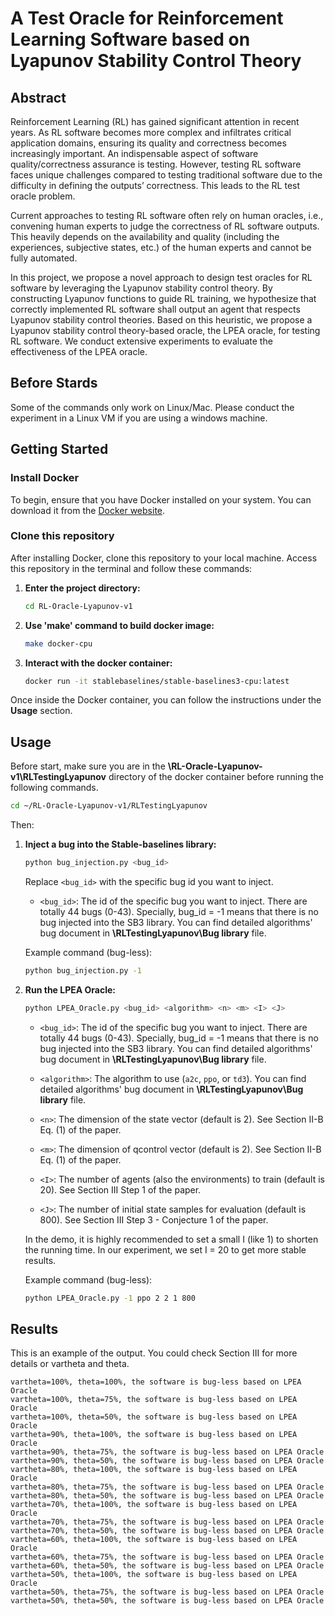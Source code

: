 # A Test Oracle for Reinforcement Learning Software based on Lyapunov Stability Control Theory

## Abstract

Reinforcement Learning (RL) has gained significant attention in recent years. As RL software becomes more complex and infiltrates critical application domains, ensuring its quality and correctness becomes increasingly important. An indispensable aspect of software quality/correctness assurance is testing. However, testing RL software faces unique challenges compared to testing traditional software due to the difficulty in defining the outputs’ correctness. This leads to the RL test oracle problem.

Current approaches to testing RL software often rely on human oracles, i.e., convening human experts to judge the correctness of RL software outputs. This heavily depends on the availability and quality (including the experiences, subjective states, etc.) of the human experts and cannot be fully automated.

In this project, we propose a novel approach to design test oracles for RL software by leveraging the Lyapunov stability control theory. By constructing Lyapunov functions to guide RL training, we hypothesize that correctly implemented RL software shall output an agent that respects Lyapunov stability control theories. Based on this heuristic, we propose a Lyapunov stability control theory-based oracle, the LPEA oracle, for testing RL software. We conduct extensive experiments to evaluate the effectiveness of the LPEA oracle.

## Before Stards

Some of the commands only work on Linux/Mac. Please conduct the experiment in a Linux VM if you are using a windows machine.

## Getting Started

### Install Docker

To begin, ensure that you have Docker installed on your system. You can download it from the [Docker website](https://www.docker.com/get-started).

### Clone this repository

After installing Docker, clone this repository to your local machine. Access this repository in the terminal and follow these commands:

1. **Enter the project directory:**
   ```sh
   cd RL-Oracle-Lyapunov-v1
   ```
3. **Use 'make' command to build docker image:**
   ```sh
   make docker-cpu
   ```
5. **Interact with the docker container:**
   ```sh
   docker run -it stablebaselines/stable-baselines3-cpu:latest
   ```



Once inside the Docker container, you can follow the instructions under the **Usage** section.


## Usage


Before start, make sure you are in the **\RL-Oracle-Lyapunov-v1\RLTestingLyapunov** directory of the docker container before running the following commands.
```sh
cd ~/RL-Oracle-Lyapunov-v1/RLTestingLyapunov
```

Then:

1. **Inject a bug into the Stable-baselines library:**
    ```sh
    python bug_injection.py <bug_id>
    ```

    Replace `<bug_id>` with the specific bug id you want to inject.
    - `<bug_id>`: The id of the specific bug you want to inject. There are totally 44 bugs (0-43). Specially, bug_id = -1 means that there is no bug injected into the SB3 library. You can find detailed algorithms' bug document in **\RLTestingLyapunov\Bug library** file.

    Example command (bug-less):
    ```sh
    python bug_injection.py -1
    ```

2. **Run the LPEA Oracle:**
    ```sh
    python LPEA_Oracle.py <bug_id> <algorithm> <n> <m> <I> <J>
    ```

    - `<bug_id>`: The id of the specific bug you want to inject. There are totally 44 bugs (0-43). Specially, bug_id = -1 means that there is no bug injected into the SB3 library. You can find detailed algorithms' bug document in **\RLTestingLyapunov\Bug library** file.
    
    - `<algorithm>`: The algorithm to use (`a2c`, `ppo`, or `td3`). You can find detailed algorithms' bug document in **\RLTestingLyapunov\Bug library** file.
    - `<n>`: The dimension of the state vector (default is 2). See Section II-B Eq. (1) of the paper.
    - `<m>`: The dimension of qcontrol vector (default is 2). See Section II-B Eq. (1) of the paper.
    - `<I>`: The number of agents (also the environments) to train (default is 20). See Section III Step 1 of the paper.
    - `<J>`: The number of initial state samples for evaluation (default is 800). See Section III Step 3 - Conjecture 1 of the paper.
    
    In the demo, it is highly recommended to set a small I (like 1) to shorten the running time. In our experiment, we set I = 20 to get more stable results.

    Example command (bug-less):
    ```sh
    python LPEA_Oracle.py -1 ppo 2 2 1 800
    ```

## Results
This is an example of the output. You could check Section III for more details or vartheta and theta.

    vartheta=100%, theta=100%, the software is bug-less based on LPEA Oracle
    vartheta=100%, theta=75%, the software is bug-less based on LPEA Oracle
    vartheta=100%, theta=50%, the software is bug-less based on LPEA Oracle
    vartheta=90%, theta=100%, the software is bug-less based on LPEA Oracle
    vartheta=90%, theta=75%, the software is bug-less based on LPEA Oracle
    vartheta=90%, theta=50%, the software is bug-less based on LPEA Oracle
    vartheta=80%, theta=100%, the software is bug-less based on LPEA Oracle
    vartheta=80%, theta=75%, the software is bug-less based on LPEA Oracle
    vartheta=80%, theta=50%, the software is bug-less based on LPEA Oracle
    vartheta=70%, theta=100%, the software is bug-less based on LPEA Oracle
    vartheta=70%, theta=75%, the software is bug-less based on LPEA Oracle
    vartheta=70%, theta=50%, the software is bug-less based on LPEA Oracle
    vartheta=60%, theta=100%, the software is bug-less based on LPEA Oracle
    vartheta=60%, theta=75%, the software is bug-less based on LPEA Oracle
    vartheta=60%, theta=50%, the software is bug-less based on LPEA Oracle
    vartheta=50%, theta=100%, the software is bug-less based on LPEA Oracle
    vartheta=50%, theta=75%, the software is bug-less based on LPEA Oracle
    vartheta=50%, theta=50%, the software is bug-less based on LPEA Oracle

